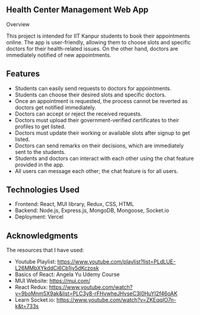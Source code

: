## Health Center Management Web App

Overview

This project is intended for IIT Kanpur students to book their appointments online. The app is user-friendly, allowing them to choose slots and specific doctors for their health-related issues. On the other hand, doctors are immediately notified of new appointments.

## Features

- Students can easily send requests to doctors for appointments.
- Students can choose their desired slots and specific doctors.
- Once an appointment is requested, the process cannot be reverted as doctors get notified immediately.
- Doctors can accept or reject the received requests.
- Doctors must upload their government-verified certificates to their profiles to get listed.
- Doctors must update their working or available slots after signup to get listed.
- Doctors can send remarks on their decisions, which are immediately sent to the students.
- Students and doctors can interact with each other using the chat feature provided in the app.
- All users can message each other; the chat feature is for all users.

## Technologies Used

- Frontend: React, MUI library, Redux, CSS, HTML
- Backend: Node.js, Express.js, MongoDB, Mongoose, Socket.io
- Deployment: Vercel

## Acknowledgments

The resources that I have used:

- Youtube Playlist: https://www.youtube.com/playlist?list=PLdLUE-L26MMbXYkddCi6Cb1jy5dKczosk
- Basics of React: Angela Yu Udemy Course
- MUI Website: https://mui.com/
- React Redux: https://www.youtube.com/watch?v=9boMnm5X9ak&list=PLC3y8-rFHvwheJHvseC3I0HuYI2f46oAK
- Learn Socket.io: https://www.youtube.com/watch?v=ZKEqqIO7n-k&t=733s
